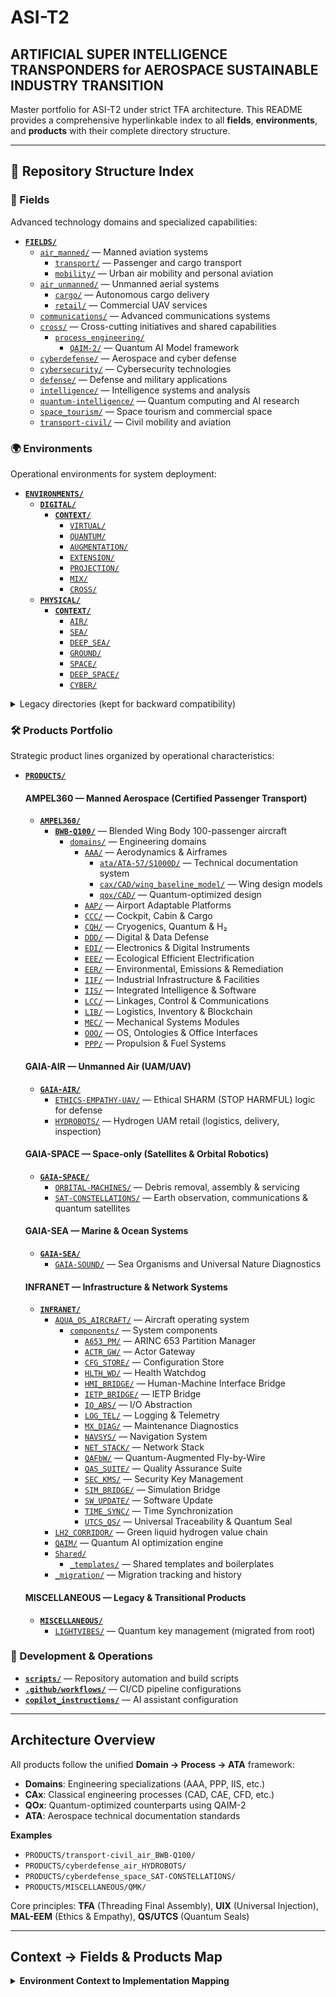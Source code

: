 # ASI-T2
## ARTIFICIAL SUPER INTELLIGENCE TRANSPONDERS for AEROSPACE SUSTAINABLE INDUSTRY TRANSITION

Master portfolio for ASI-T2 under strict TFA architecture. This README provides a comprehensive hyperlinkable index to all **fields**, **environments**, and **products** with their complete directory structure.

---

## 📁 Repository Structure Index

### 🧭 Fields
Advanced technology domains and specialized capabilities:

- **[`FIELDS/`](./FIELDS/)**
  - [`air_manned/`](./FIELDS/air_manned/) — Manned aviation systems
    - [`transport/`](./FIELDS/air_manned/transport/) — Passenger and cargo transport
    - [`mobility/`](./FIELDS/air_manned/mobility/) — Urban air mobility and personal aviation
  - [`air_unmanned/`](./FIELDS/air_unmanned/) — Unmanned aerial systems
    - [`cargo/`](./FIELDS/air_unmanned/cargo/) — Autonomous cargo delivery
    - [`retail/`](./FIELDS/air_unmanned/retail/) — Commercial UAV services
  - [`communications/`](./FIELDS/communications/) — Advanced communications systems
  - [`cross/`](./FIELDS/cross/) — Cross-cutting initiatives and shared capabilities
    - [`process_engineering/`](./FIELDS/cross/process_engineering/)
      - [`QAIM-2/`](./FIELDS/cross/process_engineering/QAIM-2/) — Quantum AI Model framework
  - [`cyberdefense/`](./FIELDS/cyberdefense/) — Aerospace and cyber defense
  - [`cybersecurity/`](./FIELDS/cybersecurity/) — Cybersecurity technologies
  - [`defense/`](./FIELDS/defense/) — Defense and military applications
  - [`intelligence/`](./FIELDS/intelligence/) — Intelligence systems and analysis
  - [`quantum-intelligence/`](./FIELDS/quantum-intelligence/) — Quantum computing and AI research
  - [`space_tourism/`](./FIELDS/space_tourism/) — Space tourism and commercial space
  - [`transport-civil/`](./FIELDS/transport-civil/) — Civil mobility and aviation

### 🌍 Environments
Operational environments for system deployment:

- **[`ENVIRONMENTS/`](./ENVIRONMENTS/)**
  - **[`DIGITAL/`](./ENVIRONMENTS/DIGITAL/)**
    - **[`CONTEXT/`](./ENVIRONMENTS/DIGITAL/CONTEXT/)**
      - [`VIRTUAL/`](./ENVIRONMENTS/DIGITAL/CONTEXT/VIRTUAL/)
      - [`QUANTUM/`](./ENVIRONMENTS/DIGITAL/CONTEXT/QUANTUM/)
      - [`AUGMENTATION/`](./ENVIRONMENTS/DIGITAL/CONTEXT/AUGMENTATION/)
      - [`EXTENSION/`](./ENVIRONMENTS/DIGITAL/CONTEXT/EXTENSION/)
      - [`PROJECTION/`](./ENVIRONMENTS/DIGITAL/CONTEXT/PROJECTION/)
      - [`MIX/`](./ENVIRONMENTS/DIGITAL/CONTEXT/MIX/)
      - [`CROSS/`](./ENVIRONMENTS/DIGITAL/CONTEXT/CROSS/)
  - **[`PHYSICAL/`](./ENVIRONMENTS/PHYSICAL/)**
    - **[`CONTEXT/`](./ENVIRONMENTS/PHYSICAL/CONTEXT/)**
      - [`AIR/`](./ENVIRONMENTS/PHYSICAL/CONTEXT/AIR/)
      - [`SEA/`](./ENVIRONMENTS/PHYSICAL/CONTEXT/SEA/)
      - [`DEEP_SEA/`](./ENVIRONMENTS/PHYSICAL/CONTEXT/DEEP_SEA/)
      - [`GROUND/`](./ENVIRONMENTS/PHYSICAL/CONTEXT/GROUND/)
      - [`SPACE/`](./ENVIRONMENTS/PHYSICAL/CONTEXT/SPACE/)
      - [`DEEP_SPACE/`](./ENVIRONMENTS/PHYSICAL/CONTEXT/DEEP_SPACE/)
      - [`CYBER/`](./ENVIRONMENTS/PHYSICAL/CONTEXT/CYBER/)

<details><summary>Legacy directories (kept for backward compatibility)</summary>

- [`LEGACY_Air/`](./ENVIRONMENTS/LEGACY_Air/)
- [`LEGACY_Cross/`](./ENVIRONMENTS/LEGACY_Cross/)
- [`LEGACY_Digital/`](./ENVIRONMENTS/LEGACY_Digital/)
- [`LEGACY_Ground/`](./ENVIRONMENTS/LEGACY_Ground/)
- [`LEGACY_Sea/`](./ENVIRONMENTS/LEGACY_Sea/)
- [`LEGACY_Space/`](./ENVIRONMENTS/LEGACY_Space/)

</details>

### 🛠️ Products Portfolio
Strategic product lines organized by operational characteristics:

- **[`PRODUCTS/`](./PRODUCTS/)**
  
  #### AMPEL360 — Manned Aerospace (Certified Passenger Transport)
  - **[`AMPEL360/`](./PRODUCTS/AMPEL360/)**
    - **[`BWB-Q100/`](./PRODUCTS/AMPEL360/BWB-Q100/)** — Blended Wing Body 100-passenger aircraft
      - [`domains/`](./PRODUCTS/AMPEL360/BWB-Q100/domains/) — Engineering domains
        - [`AAA/`](./PRODUCTS/AMPEL360/BWB-Q100/domains/AAA/) — Aerodynamics & Airframes
          - [`ata/ATA-57/S1000D/`](./PRODUCTS/AMPEL360/BWB-Q100/domains/AAA/ata/ATA-57/S1000D/) — Technical documentation system
          - [`cax/CAD/wing_baseline_model/`](./PRODUCTS/AMPEL360/BWB-Q100/domains/AAA/cax/CAD/wing_baseline_model/) — Wing design models
          - [`qox/CAD/`](./PRODUCTS/AMPEL360/BWB-Q100/domains/AAA/qox/CAD/) — Quantum-optimized design
        - [`AAP/`](./PRODUCTS/AMPEL360/BWB-Q100/domains/AAP/) — Airport Adaptable Platforms
        - [`CCC/`](./PRODUCTS/AMPEL360/BWB-Q100/domains/CCC/) — Cockpit, Cabin & Cargo
        - [`CQH/`](./PRODUCTS/AMPEL360/BWB-Q100/domains/CQH/) — Cryogenics, Quantum & H₂
        - [`DDD/`](./PRODUCTS/AMPEL360/BWB-Q100/domains/DDD/) — Digital & Data Defense
        - [`EDI/`](./PRODUCTS/AMPEL360/BWB-Q100/domains/EDI/) — Electronics & Digital Instruments
        - [`EEE/`](./PRODUCTS/AMPEL360/BWB-Q100/domains/EEE/) — Ecological Efficient Electrification
        - [`EER/`](./PRODUCTS/AMPEL360/BWB-Q100/domains/EER/) — Environmental, Emissions & Remediation
        - [`IIF/`](./PRODUCTS/AMPEL360/BWB-Q100/domains/IIF/) — Industrial Infrastructure & Facilities
        - [`IIS/`](./PRODUCTS/AMPEL360/BWB-Q100/domains/IIS/) — Integrated Intelligence & Software
        - [`LCC/`](./PRODUCTS/AMPEL360/BWB-Q100/domains/LCC/) — Linkages, Control & Communications
        - [`LIB/`](./PRODUCTS/AMPEL360/BWB-Q100/domains/LIB/) — Logistics, Inventory & Blockchain
        - [`MEC/`](./PRODUCTS/AMPEL360/BWB-Q100/domains/MEC/) — Mechanical Systems Modules
        - [`OOO/`](./PRODUCTS/AMPEL360/BWB-Q100/domains/OOO/) — OS, Ontologies & Office Interfaces
        - [`PPP/`](./PRODUCTS/AMPEL360/BWB-Q100/domains/PPP/) — Propulsion & Fuel Systems

  #### GAIA-AIR — Unmanned Air (UAM/UAV)
  - **[`GAIA-AIR/`](./PRODUCTS/GAIA-AIR/)**
    - [`ETHICS-EMPATHY-UAV/`](./PRODUCTS/GAIA-AIR/ETHICS-EMPATHY-UAV/) — Ethical SHARM (STOP HARMFUL) logic for defense
    - [`HYDROBOTS/`](./PRODUCTS/GAIA-AIR/HYDROBOTS/) — Hydrogen UAM retail (logistics, delivery, inspection)

  #### GAIA-SPACE — Space-only (Satellites & Orbital Robotics)
  - **[`GAIA-SPACE/`](./PRODUCTS/GAIA-SPACE/)**
    - [`ORBITAL-MACHINES/`](./PRODUCTS/GAIA-SPACE/ORBITAL-MACHINES/) — Debris removal, assembly & servicing
    - [`SAT-CONSTELLATIONS/`](./PRODUCTS/GAIA-SPACE/SAT-CONSTELLATIONS/) — Earth observation, communications & quantum satellites

  #### GAIA-SEA — Marine & Ocean Systems
  - **[`GAIA-SEA/`](./PRODUCTS/GAIA-SEA/)**
    - [`GAIA-SOUND/`](./PRODUCTS/GAIA-SEA/GAIA-SOUND/) — Sea Organisms and Universal Nature Diagnostics

  #### INFRANET — Infrastructure & Network Systems
  - **[`INFRANET/`](./PRODUCTS/INFRANET/)**
    - [`AQUA_OS_AIRCRAFT/`](./PRODUCTS/INFRANET/AQUA_OS_AIRCRAFT/) — Aircraft operating system
      - [`components/`](./PRODUCTS/INFRANET/AQUA_OS_AIRCRAFT/components/) — System components
        - [`A653_PM/`](./PRODUCTS/INFRANET/AQUA_OS_AIRCRAFT/components/A653_PM/) — ARINC 653 Partition Manager
        - [`ACTR_GW/`](./PRODUCTS/INFRANET/AQUA_OS_AIRCRAFT/components/ACTR_GW/) — Actor Gateway
        - [`CFG_STORE/`](./PRODUCTS/INFRANET/AQUA_OS_AIRCRAFT/components/CFG_STORE/) — Configuration Store
        - [`HLTH_WD/`](./PRODUCTS/INFRANET/AQUA_OS_AIRCRAFT/components/HLTH_WD/) — Health Watchdog
        - [`HMI_BRIDGE/`](./PRODUCTS/INFRANET/AQUA_OS_AIRCRAFT/components/HMI_BRIDGE/) — Human-Machine Interface Bridge
        - [`IETP_BRIDGE/`](./PRODUCTS/INFRANET/AQUA_OS_AIRCRAFT/components/IETP_BRIDGE/) — IETP Bridge
        - [`IO_ABS/`](./PRODUCTS/INFRANET/AQUA_OS_AIRCRAFT/components/IO_ABS/) — I/O Abstraction
        - [`LOG_TEL/`](./PRODUCTS/INFRANET/AQUA_OS_AIRCRAFT/components/LOG_TEL/) — Logging & Telemetry
        - [`MX_DIAG/`](./PRODUCTS/INFRANET/AQUA_OS_AIRCRAFT/components/MX_DIAG/) — Maintenance Diagnostics
        - [`NAVSYS/`](./PRODUCTS/INFRANET/AQUA_OS_AIRCRAFT/components/NAVSYS/) — Navigation System
        - [`NET_STACK/`](./PRODUCTS/INFRANET/AQUA_OS_AIRCRAFT/components/NET_STACK/) — Network Stack
        - [`QAFbW/`](./PRODUCTS/INFRANET/AQUA_OS_AIRCRAFT/components/QAFbW/) — Quantum-Augmented Fly-by-Wire
        - [`QAS_SUITE/`](./PRODUCTS/INFRANET/AQUA_OS_AIRCRAFT/components/QAS_SUITE/) — Quality Assurance Suite
        - [`SEC_KMS/`](./PRODUCTS/INFRANET/AQUA_OS_AIRCRAFT/components/SEC_KMS/) — Security Key Management
        - [`SIM_BRIDGE/`](./PRODUCTS/INFRANET/AQUA_OS_AIRCRAFT/components/SIM_BRIDGE/) — Simulation Bridge
        - [`SW_UPDATE/`](./PRODUCTS/INFRANET/AQUA_OS_AIRCRAFT/components/SW_UPDATE/) — Software Update
        - [`TIME_SYNC/`](./PRODUCTS/INFRANET/AQUA_OS_AIRCRAFT/components/TIME_SYNC/) — Time Synchronization
        - [`UTCS_QS/`](./PRODUCTS/INFRANET/AQUA_OS_AIRCRAFT/components/UTCS_QS/) — Universal Traceability & Quantum Seal
    - [`LH2_CORRIDOR/`](./PRODUCTS/INFRANET/LH2_CORRIDOR/) — Green liquid hydrogen value chain
    - [`QAIM/`](./PRODUCTS/INFRANET/QAIM/) — Quantum AI optimization engine
    - [`Shared/`](./PRODUCTS/INFRANET/Shared/)
      - [`_templates/`](./PRODUCTS/INFRANET/Shared/_templates/) — Shared templates and boilerplates
    - [`_migration/`](./PRODUCTS/_migration/) — Migration tracking and history

  #### MISCELLANEOUS — Legacy & Transitional Products
  - **[`MISCELLANEOUS/`](./PRODUCTS/MISCELLANEOUS/)**
    - [`LIGHTVIBES/`](./PRODUCTS/MISCELLANEOUS/LIGHTVIBES/) — Quantum key management (migrated from root)

### 🔧 Development & Operations
- **[`scripts/`](./scripts/)** — Repository automation and build scripts
- **[`.github/workflows/`](./.github/workflows/)** — CI/CD pipeline configurations
- **[`copilot_instructions/`](./copilot_instructions/)** — AI assistant configuration

---
## Architecture Overview

All products follow the unified **Domain → Process → ATA** framework:

- **Domains**: Engineering specializations (AAA, PPP, IIS, etc.)
- **CAx**: Classical engineering processes (CAD, CAE, CFD, etc.)
- **QOx**: Quantum-optimized counterparts using QAIM-2
- **ATA**: Aerospace technical documentation standards

**Examples**
- `PRODUCTS/transport-civil_air_BWB-Q100/`
- `PRODUCTS/cyberdefense_air_HYDROBOTS/`
- `PRODUCTS/cyberdefense_space_SAT-CONSTELLATIONS/`
- `PRODUCTS/MISCELLANEOUS/QMK/`

Core principles: **TFA** (Threading Final Assembly), **UIX** (Universal Injection), **MAL-EEM** (Ethics & Empathy), **QS/UTCS** (Quantum Seals)

---
## Context → Fields & Products Map

<details>
<summary><strong>Environment Context to Implementation Mapping</strong></summary>

### DIGITAL / CONTEXT

#### VIRTUAL
- **Fields**: [`intelligence`](./FIELDS/intelligence/), [`communications`](./FIELDS/communications/), [`air_unmanned`](./FIELDS/air_unmanned/), [`air_manned`](./FIELDS/air_manned/), [`cross`](./FIELDS/cross/)
- **Products**: [`AMPEL360/BWB-Q100`](./PRODUCTS/AMPEL360/BWB-Q100/), [`GAIA-AIR/ETHICS-EMPATHY-UAV`](./PRODUCTS/GAIA-AIR/ETHICS-EMPATHY-UAV/), [`GAIA-AIR/HYDROBOTS`](./PRODUCTS/GAIA-AIR/HYDROBOTS/), [`INFRANET/AQUA_OS_AIRCRAFT`](./PRODUCTS/INFRANET/AQUA_OS_AIRCRAFT/), [`INFRANET/META_OS_AEROSPACE`](./PRODUCTS/INFRANET/META_OS_AEROSPACE/)

#### QUANTUM
- **Fields**: [`quantum-intelligence`](./FIELDS/quantum-intelligence/), [`cybersecurity`](./FIELDS/cybersecurity/), [`cyberdefense`](./FIELDS/cyberdefense/), [`cross`](./FIELDS/cross/)
- **Products**: [`INFRANET/QAIM`](./PRODUCTS/INFRANET/QAIM/), [`INFRANET/META_OS_AEROSPACE`](./PRODUCTS/INFRANET/META_OS_AEROSPACE/), [`GAIA-SPACE/SAT-CONSTELLATIONS`](./PRODUCTS/GAIA-SPACE/SAT-CONSTELLATIONS/)

#### AUGMENTATION
- **Fields**: [`air_manned`](./FIELDS/air_manned/), [`air_unmanned`](./FIELDS/air_unmanned/), [`communications`](./FIELDS/communications/), [`intelligence`](./FIELDS/intelligence/)
- **Products**: [`AMPEL360/BWB-Q100`](./PRODUCTS/AMPEL360/BWB-Q100/), [`GAIA-AIR/ETHICS-EMPATHY-UAV`](./PRODUCTS/GAIA-AIR/ETHICS-EMPATHY-UAV/), [`INFRANET/AQUA_OS_AIRCRAFT`](./PRODUCTS/INFRANET/AQUA_OS_AIRCRAFT/)

#### EXTENSION
- **Fields**: [`communications`](./FIELDS/communications/), [`intelligence`](./FIELDS/intelligence/), [`air_unmanned`](./FIELDS/air_unmanned/)
- **Products**: [`INFRANET/META_OS_AEROSPACE`](./PRODUCTS/INFRANET/META_OS_AEROSPACE/), [`INFRANET/AQUA_OS_AIRCRAFT`](./PRODUCTS/INFRANET/AQUA_OS_AIRCRAFT/)

#### PROJECTION
- **Fields**: [`communications`](./FIELDS/communications/), [`intelligence`](./FIELDS/intelligence/), [`air_manned`](./FIELDS/air_manned/)
- **Products**: [`INFRANET/AQUA_OS_AIRCRAFT`](./PRODUCTS/INFRANET/AQUA_OS_AIRCRAFT/), [`INFRANET/META_OS_AEROSPACE`](./PRODUCTS/INFRANET/META_OS_AEROSPACE/)

#### MIX
- **Fields**: [`cross`](./FIELDS/cross/), [`air_manned`](./FIELDS/air_manned/), [`air_unmanned`](./FIELDS/air_unmanned/), [`communications`](./FIELDS/communications/)
- **Products**: [`AMPEL360/BWB-Q100`](./PRODUCTS/AMPEL360/BWB-Q100/), [`GAIA-AIR/HYDROBOTS`](./PRODUCTS/GAIA-AIR/HYDROBOTS/), [`INFRANET/AQUA_OS_AIRCRAFT`](./PRODUCTS/INFRANET/AQUA_OS_AIRCRAFT/)

#### CROSS
- **Fields**: [`cross`](./FIELDS/cross/), [`cyberdefense`](./FIELDS/cyberdefense/), [`cybersecurity`](./FIELDS/cybersecurity/)
- **Products**: [`INFRANET/Shared/_templates`](./PRODUCTS/INFRANET/Shared/_templates/), [`INFRANET/_migration`](./PRODUCTS/_migration/), [`INFRANET/META_OS_AEROSPACE`](./PRODUCTS/INFRANET/META_OS_AEROSPACE/)

### PHYSICAL / CONTEXT

#### AIR
- **Fields**: [`air_manned`](./FIELDS/air_manned/), [`air_unmanned`](./FIELDS/air_unmanned/), [`transport-civil`](./FIELDS/transport-civil/), [`defense`](./FIELDS/defense/), [`communications`](./FIELDS/communications/)
- **Products**: [`AMPEL360/BWB-Q100`](./PRODUCTS/AMPEL360/BWB-Q100/), [`GAIA-AIR/ETHICS-EMPATHY-UAV`](./PRODUCTS/GAIA-AIR/ETHICS-EMPATHY-UAV/), [`GAIA-AIR/HYDROBOTS`](./PRODUCTS/GAIA-AIR/HYDROBOTS/), [`INFRANET/AQUA_OS_AIRCRAFT`](./PRODUCTS/INFRANET/AQUA_OS_AIRCRAFT/)

#### SEA
- **Fields**: [`communications`](./FIELDS/communications/), [`defense`](./FIELDS/defense/), [`intelligence`](./FIELDS/intelligence/)
- **Products**: [`GAIA-SEA/GAIA-SOUND`](./PRODUCTS/GAIA-SEA/GAIA-SOUND/), [`INFRANET/LH2_CORRIDOR`](./PRODUCTS/INFRANET/LH2_CORRIDOR/)

#### DEEP_SEA
- **Fields**: [`defense`](./FIELDS/defense/), [`intelligence`](./FIELDS/intelligence/)
- **Products**: [`GAIA-SEA/GAIA-SOUND`](./PRODUCTS/GAIA-SEA/GAIA-SOUND/) (abyssal mode)

#### GROUND
- **Fields**: [`communications`](./FIELDS/communications/), [`intelligence`](./FIELDS/intelligence/), [`defense`](./FIELDS/defense/), [`cross`](./FIELDS/cross/)
- **Products**: [`INFRANET/LH2_CORRIDOR`](./PRODUCTS/INFRANET/LH2_CORRIDOR/), [`INFRANET/META_OS_AEROSPACE`](./PRODUCTS/INFRANET/META_OS_AEROSPACE/)

#### SPACE
- **Fields**: [`cyberdefense`](./FIELDS/cyberdefense/), [`intelligence`](./FIELDS/intelligence/), [`space_tourism`](./FIELDS/space_tourism/)
- **Products**: [`GAIA-SPACE/ORBITAL-MACHINES`](./PRODUCTS/GAIA-SPACE/ORBITAL-MACHINES/), [`GAIA-SPACE/SAT-CONSTELLATIONS`](./PRODUCTS/GAIA-SPACE/SAT-CONSTELLATIONS/)

#### DEEP_SPACE
- **Fields**: [`intelligence`](./FIELDS/intelligence/), [`communications`](./FIELDS/communications/), [`cyberdefense`](./FIELDS/cyberdefense/)
- **Products**: [`GAIA-SPACE/ORBITAL-MACHINES`](./PRODUCTS/GAIA-SPACE/ORBITAL-MACHINES/), [`GAIA-SPACE/SAT-CONSTELLATIONS`](./PRODUCTS/GAIA-SPACE/SAT-CONSTELLATIONS/), [`MISCELLANEOUS/LIGHTVIBES`](./PRODUCTS/MISCELLANEOUS/LIGHTVIBES/)

#### CYBER
- **Fields**: [`cybersecurity`](./FIELDS/cybersecurity/), [`cyberdefense`](./FIELDS/cyberdefense/), [`intelligence`](./FIELDS/intelligence/), [`communications`](./FIELDS/communications/)
- **Products**: [`INFRANET/QAIM`](./PRODUCTS/INFRANET/QAIM/), [`INFRANET/META_OS_AEROSPACE`](./PRODUCTS/INFRANET/META_OS_AEROSPACE/), [`GAIA-AIR/ETHICS-EMPATHY-UAV`](./PRODUCTS/GAIA-AIR/ETHICS-EMPATHY-UAV/)

</details>


